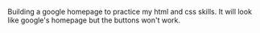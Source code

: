 Building a google homepage to practice my html and css skills.
It will look like google's homepage but the buttons won't work.
